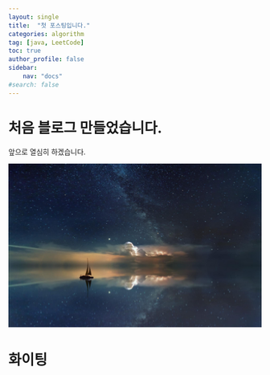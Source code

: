 ```yaml
---
layout: single
title:  "첫 포스팅입니다."
categories: algorithm
tag: [java, LeetCode]
toc: true
author_profile: false
sidebar:
    nav: "docs"
#search: false
---
```


# 처음 블로그 만들었습니다.

앞으로 열심히 하겠습니다. 


![hd-wallpaper-gfb9085b40_1920](/images/2022-09-10-first/hd-wallpaper-gfb9085b40_1920-1662889673416-4.jpg)

# 화이팅

